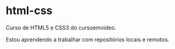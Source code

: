 # html-css
Curso de HTML5 e CSS3 do cursoemvideo.

Estou aprendendo a trabalhar com repositórios locais e remotos.
